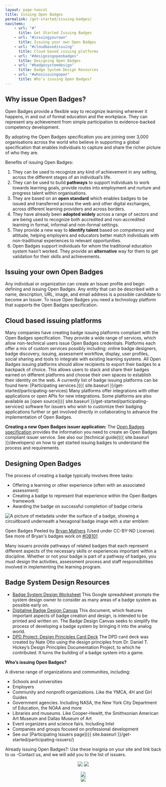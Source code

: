 ```yaml
---
layout: page-twocol
title: Issuing Open Badges
permalink: /get-started/issuing-badges/
navitems:
    - url: "#"
      title: Get Started Issuing Badges
    - url: "#issuingyourown"
      title: Issuing your own Open Badges
    - url: "#cloudbasedissuing"
      title: Cloud based issuing platforms
    - url: "#designingopenbadges"
      title: Designing Open Badges
    - url: "#badgesystemdesign"
      title: Badge System Design Resources
    - url: "#whosissuingopen"
      title: Who’s issuing Open Badges? 
---
```

<h2 class="title title-content">Why issue Open Badges? </h2>
Open Badges provide a flexible way to recognize learning wherever it happens, in and out of formal education and the workplace. They can represent any achievement from simple participation to evidence-backed competency development.

By adopting the Open Badges specification you are joining over 3,000 organisations across the world who believe in supporting a global specification that enables individuals to capture and share the richer picture of who they are. 

Benefits of issuing Open Badges:

1. They can be used to recognize any kind of achievement in any setting, across the different stages of an individual’s life.
2. They can be used to build <strong>pathways</strong> to support individuals to work towards learning goals, provide routes into employment and nurture and progress talent within organisations. 
3. They are based on an <strong>open standard</strong> which enables badges to be issued and transferred across the web and other digital exchanges, across different learning providers and across borders. 
4. They have already been <strong>adopted widely</strong> across a range of sectors and are being used to recognize both accredited and non-accredited learning in formal, informal and non-formal settings.
5. They provide a new way to <strong>identify talent</strong> based on competency and attitude, helping employers and educators better match individuals with non-traditional experiences to relevant opportunities.
6. Open Badges support individuals for whom the traditional education system hasn’t worked. They provide an <strong>alternative</strong> way for them to get validation for their skills and achievements.

<h2 class="title title-content" id="issuingyourown">Issuing your own Open Badges</h2>
Any individual or organization can create an Issuer profile and begin defining and issuing Open Badges. Any entity that can be described with a name, description, URL, image, and email address is a possible candidate to become an Issuer. To issue Open Badges you need a technology platform that supports the Open Badges specification. 

<h2 class="title title-content" id="cloudbasedissuing">Cloud based issuing platforms</h2>
Many companies have creating badge issuing platforms compliant with the Open Badges specification. They provide a wide range of services, which allow non-technical users issue Open Badges credentials. Platforms each offer a mix of custom services possibly including: online badge designers, badge discovery, issuing, assessment workflow, display, user profiles, social sharing and tools to integrate with existing learning systems. All Open Badges issuing platforms should allow recipients to export their badges to a backpack of choice. This allows users to stack and share their badges earned on different platforms and choose their own spaces to establish their identity on the web. A currently list of badge issuing platforms can be found here: [Participating services.]({{ site.baseurl }}/get-started/participating-services) 
Many platforms offer integrations with other applications or open APIs for new integrations. Some platforms are also available as [open source]({{ site.baseurl }}/get-started/participating-services) software for issuers who wish to customize their badging applications further or get involved directly in collaborating to advance the implementation of Open Badges.

<strong>Creating a new Open Badges issuer application:</strong> The [Open Badges specification](https://openbadgespec.org/) provides the information you need to create an Open Badges compliant issuer service. See also our [technical guide]({{ site.baseurl }}/developers) on how to get started issuing badges to understand the process and requirements.  

<h2 class="title title-content" id="designingopenbadges">Designing Open Badges</h2>

The process of creating a badge typically involves three tasks:
* Offering a learning or other experience (often with an associated assessment)
* Creating a badge to represent that experience within the Open Badges framework
* Awarding the badge on successful completion of badge criteria

<div class="contentblock-x-imagecontainer">
  <img src="{{ site.baseurl}}/images/bryan-mathers-open-badges-peeled.png" alt="A picture of metadata under the surface of a badge, showing a circuitboard underneath a hexagonal badge image with a star emblem" />
  <p class="contentblock-x-imagecaption">Open Badges Peeled by <a href="https://twitter.com/BryanMMathers">Bryan Mathers</a> (Used under CC-BY-ND License). See more of Bryan's badges work on <a href="http://badges.thinkoutloudclub.com/">#OB101</a></p>
</div>

Many issuers provide pathways of related badges that each represent different aspects of the necessary skills or experiences important within a discipline. Whether or not your badge is part of a pathway of badges, you must design the activities, assessment process and staff responsibilities involved in implementing the learning program.

<h2 class="title title-content" id="badgesystemdesign">Badge System Design Resources</h2>

* [Badge System Design Worksheet](https://docs.google.com/spreadsheet/ccc?key=0AnUOR-0CBMsTdE1hWnJnYXlNdnktVUlhWWdjVzFVR0E&usp=drive_web#gid=0)
This Google spreadsheet prompts the system design owner to consider as many areas of a badge system as possible early on. 
* [Digitalme Badge Design Canvas](http://www.digitalme.co.uk/assets/pdf/DigitalMe-Badge-Design-Canvas.pdf)
This document, which features important aspects of badge creation and design, is intended to be printed and written on. The Badge Design Canvas seeks to simplify the process of developing a badge system by bringing it into the analog world.
* [DPD Project: Design Principles Card Deck](http://dpdproject.info/cards/)
The DPD card deck was created by Nate Otto using the design principles from Dr. Daniel T. Hickey’s Design Principles Documentation Project, to which he contributed. It turns the building of a badge system into a game.

<strong>Who’s issuing Open Badges?</strong> 

A diverse range of organizations and communities, including:

* Schools and universities
* Employers
* Community and nonprofit organizations. Like the YMCA, 4H and Girl Guides
* Government agencies. Including NASA, the New York City Department of Education, the NOAA and more
* Libraries and museums. Like Cooper-Hewitt, the Smithsonian American Art Museum and Dallas Museum of Art
* Event organizers and science fairs. Including Intel
* Companies and groups focused on professional development
* See our [Participating Issuers page]({{ site.baseurl }}/get-started/participating-issuers/)

Already issuing Open Badges?: Use these insignia on your site and link back to us -Contact us, and we will add you to the list of issuers.

<p style="text-align: center;">
	<img src="{{ site.baseurl }}/images/issuer-insignia-ribbon1.png">
	<img src="{{ site.baseurl }}/images/issuer-insignia-ribbon2.png">
</p>

<p style="text-align: center;">
	<img src="{{ site.baseurl }}/images/issuer-insignia-banner1.png"><br />
	<img src="{{ site.baseurl }}/images/issuer-insignia-banner2.png">
</p>

